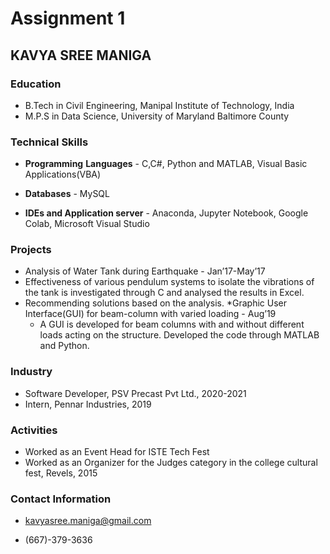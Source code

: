 # Assignment 1


## KAVYA SREE MANIGA

### Education


*   B.Tech in Civil Engineering, Manipal Institute of Technology, India
*   M.P.S in Data Science, University of Maryland Baltimore County

### Technical Skills

*   **Programming** **Languages** - C,C#, Python and MATLAB, Visual Basic Applications(VBA)
*   **Databases** - MySQL

*   **IDEs and Application server** - Anaconda, Jupyter Notebook, Google Colab, Microsoft Visual Studio

### Projects


*   Analysis of Water Tank during Earthquake                                                                             - Jan’17-May’17
  *   Effectiveness of  various pendulum systems to isolate the vibrations of the tank is investigated through C and analysed the results in Excel.
  *	Recommending solutions based on the analysis. 
*Graphic User Interface(GUI) for beam-column with varied loading                                                      -     Aug’19
    * A GUI is developed for beam columns with and without different loads  acting on the structure. Developed the code through MATLAB and Python.
    
    
### Industry


*   Software Developer, PSV Precast Pvt Ltd., 2020-2021
*   Intern, Pennar Industries, 2019

### Activities


*   Worked as an Event Head for ISTE Tech Fest
*   Worked as an Organizer for the Judges category in the college cultural fest, Revels, 2015

### Contact Information


*   kavyasree.maniga@gmail.com

*   (667)-379-3636
